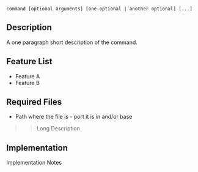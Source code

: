 <a href='Hidden comment: 
type: command
author: heliocentric
program-class fileop
name: command
programming-language: sh
svnid: $Id$
svnauthor: $Author$
svnrevision: $Revision$
'></a>

`command [optional arguments] [one optional | another optional] [...]`


## Description ##

A one paragraph short description of the command.

## Feature List ##

  * Feature A
  * Feature B

## Required Files ##

  * Path where the file is - port it is in and/or base
> > Long Description

## Implementation ##

Implementation Notes